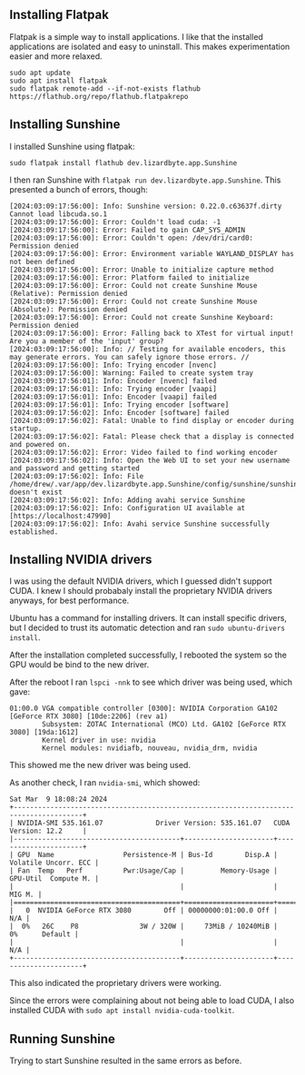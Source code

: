 ## Installing Flatpak

Flatpak is a simple way to install applications.
I like that the installed applications are isolated and easy to uninstall.
This makes experimentation easier and more relaxed.

```
sudo apt update
sudo apt install flatpak
sudo flatpak remote-add --if-not-exists flathub https://flathub.org/repo/flathub.flatpakrepo
```

## Installing Sunshine 

I installed Sunshine using flatpak:
```
sudo flatpak install flathub dev.lizardbyte.app.Sunshine
```

I then ran Sunshine with `flatpak run dev.lizardbyte.app.Sunshine`.
This presented a bunch of errors, though:

```
[2024:03:09:17:56:00]: Info: Sunshine version: 0.22.0.c63637f.dirty
Cannot load libcuda.so.1
[2024:03:09:17:56:00]: Error: Couldn't load cuda: -1
[2024:03:09:17:56:00]: Error: Failed to gain CAP_SYS_ADMIN
[2024:03:09:17:56:00]: Error: Couldn't open: /dev/dri/card0: Permission denied
[2024:03:09:17:56:00]: Error: Environment variable WAYLAND_DISPLAY has not been defined
[2024:03:09:17:56:00]: Error: Unable to initialize capture method
[2024:03:09:17:56:00]: Error: Platform failed to initialize
[2024:03:09:17:56:00]: Error: Could not create Sunshine Mouse (Relative): Permission denied
[2024:03:09:17:56:00]: Error: Could not create Sunshine Mouse (Absolute): Permission denied
[2024:03:09:17:56:00]: Error: Could not create Sunshine Keyboard: Permission denied
[2024:03:09:17:56:00]: Error: Falling back to XTest for virtual input! Are you a member of the 'input' group?
[2024:03:09:17:56:00]: Info: // Testing for available encoders, this may generate errors. You can safely ignore those errors. //
[2024:03:09:17:56:00]: Info: Trying encoder [nvenc]
[2024:03:09:17:56:00]: Warning: Failed to create system tray
[2024:03:09:17:56:01]: Info: Encoder [nvenc] failed
[2024:03:09:17:56:01]: Info: Trying encoder [vaapi]
[2024:03:09:17:56:01]: Info: Encoder [vaapi] failed
[2024:03:09:17:56:01]: Info: Trying encoder [software]
[2024:03:09:17:56:02]: Info: Encoder [software] failed
[2024:03:09:17:56:02]: Fatal: Unable to find display or encoder during startup.
[2024:03:09:17:56:02]: Fatal: Please check that a display is connected and powered on.
[2024:03:09:17:56:02]: Error: Video failed to find working encoder
[2024:03:09:17:56:02]: Info: Open the Web UI to set your new username and password and getting started
[2024:03:09:17:56:02]: Info: File /home/drew/.var/app/dev.lizardbyte.app.Sunshine/config/sunshine/sunshine_state.json doesn't exist
[2024:03:09:17:56:02]: Info: Adding avahi service Sunshine
[2024:03:09:17:56:02]: Info: Configuration UI available at [https://localhost:47990]
[2024:03:09:17:56:02]: Info: Avahi service Sunshine successfully established.
```
 
## Installing NVIDIA drivers

I was using the default NVIDIA drivers, which I guessed didn't support CUDA.
I knew I should probabaly install the proprietary NVIDIA drivers anyways,
for best performance.

Ubuntu has a command for installing drivers.
It can install specific drivers,
but I decided to trust its automatic detection and ran `sudo ubuntu-drivers install`.

After the installation completed successfully,
I rebooted the system so the GPU would be bind to the new driver.

After the reboot I ran `lspci -nnk` to see which driver was being used, which gave:

```
01:00.0 VGA compatible controller [0300]: NVIDIA Corporation GA102 [GeForce RTX 3080] [10de:2206] (rev a1)
        Subsystem: ZOTAC International (MCO) Ltd. GA102 [GeForce RTX 3080] [19da:1612]
        Kernel driver in use: nvidia
        Kernel modules: nvidiafb, nouveau, nvidia_drm, nvidia  
```

This showed me the new driver was being used.

As another check, I ran `nvidia-smi`, which showed:

```
Sat Mar  9 18:08:24 2024
+---------------------------------------------------------------------------------------+
| NVIDIA-SMI 535.161.07             Driver Version: 535.161.07   CUDA Version: 12.2     |
|-----------------------------------------+----------------------+----------------------+
| GPU  Name                 Persistence-M | Bus-Id        Disp.A | Volatile Uncorr. ECC |
| Fan  Temp   Perf          Pwr:Usage/Cap |         Memory-Usage | GPU-Util  Compute M. |
|                                         |                      |               MIG M. |
|=========================================+======================+======================|
|   0  NVIDIA GeForce RTX 3080        Off | 00000000:01:00.0 Off |                  N/A |
|  0%   26C    P8               3W / 320W |     73MiB / 10240MiB |      0%      Default |
|                                         |                      |                  N/A |
+-----------------------------------------+----------------------+----------------------+
```

This also indicated the proprietary drivers were working.

Since the errors were complaining about not being able to load CUDA,
I also installed CUDA with `sudo apt install nvidia-cuda-toolkit`.

## Running Sunshine

Trying to start Sunshine resulted in the same errors as before. 

